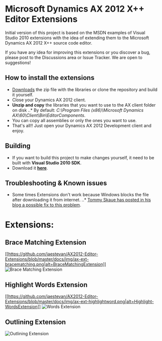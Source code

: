 # Microsoft Dynamics AX 2012 X++ Editor Extensions

Initial version of this project is based on the MSDN examples of Visual Studio 2010 extensions with the idea of extending them to the Microsoft Dynamics AX 2012 X++ source code editor.

If you have any idea for improving this extensions or you discover a bug, please post to the Discussions area or Issue Tracker. We are open to suggestions!


## How to install the extensions

* [Downloads](http://ax2012editorext.codeplex.com/releases) the zip file with the libraries or clone the repository and build it yourself.
* Close your Dynamics AX 2012 client.
* **Unzip and copy** the libraries that you want to use to the AX client folder on disk 
..* By default: _C:\Program Files (x86)\Microsoft Dynamics AX\60\Client\Bin\EditorComponents_.
* You can copy all assemblies or only the ones you want to use.
* That's all!! Just open your Dynamics AX 2012 Development client and enjoy.

## Building

* If you want to build this project to make changes yourself, it need to be built with **Visual Studio 2010 SDK**.
* Download it **[here](http://www.microsoft.com/en-us/download/details.aspx?id=21835)**.

## Troubleshooting & Known issues

* Some times Extensions don't work because Windows blocks the file after downloading it from internet. 
..* [Tommy Skaue has posted in his blog a possible fix to this problem](http://yetanotherdynamicsaxblog.blogspot.com.es/2013/03/free-editor-extensions-for-ax2012.html?showComment=1363082266457#c2118124613862283410]).

# Extensions:

## Brace Matching Extension

[[https://github.com/jaestevan/AX2012-Editor-Extensions/blob/master/docs/img/ax-ext-bracematching.png|alt=BraceMatchingExtension]]
![Brace Matching Extension](/blob/master/docs/img/ax-ext-bracematching.png?raw=true "Brace Matching Extension")

## Highlight Words Extension

[[https://github.com/jaestevan/AX2012-Editor-Extensions/blob/master/docs/img/ax-ext-highlightword.png|alt=Highlight-WordsExtension]]
![Words Extension](/blob/master/docs/img/ax-ext-highlightword.png?raw=true "Words Extension")

## Outlining Extension

![Outlining Extension](/blob/master/docs/img/ax-ext-outlining-v2.png?raw=true "Outlining Extension")